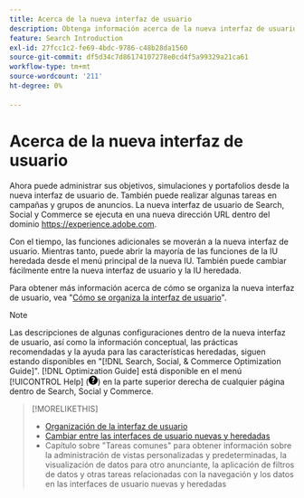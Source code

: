 ```yaml
---
title: Acerca de la nueva interfaz de usuario
description: Obtenga información acerca de la nueva interfaz de usuario.
feature: Search Introduction
exl-id: 27fcc1c2-fe69-4bdc-9786-c48b28da1560
source-git-commit: df5d34c7d86174107278e0cd4f5a99329a21ca61
workflow-type: tm+mt
source-wordcount: '211'
ht-degree: 0%

---
```


# Acerca de la nueva interfaz de usuario

Ahora puede administrar sus objetivos, simulaciones y portafolios desde la nueva interfaz de usuario de. También puede realizar algunas tareas en campañas y grupos de anuncios. La nueva interfaz de usuario de Search, Social y Commerce se ejecuta en una nueva dirección URL dentro del dominio https://experience.adobe.com.

Con el tiempo, las funciones adicionales se moverán a la nueva interfaz de usuario. Mientras tanto, puede abrir la mayoría de las funciones de la IU heredada desde el menú principal de la nueva IU. También puede cambiar fácilmente entre la nueva interfaz de usuario y la IU heredada.

Para obtener más información acerca de cómo se organiza la nueva interfaz de usuario, vea &quot;[Cómo se organiza la interfaz de usuario](/help/search-social-commerce/getting-started/user-interface.md)&quot;.

>[!NOTE]
>
>Las descripciones de algunas configuraciones dentro de la nueva interfaz de usuario, así como la información conceptual, las prácticas recomendadas y la ayuda para las características heredadas, siguen estando disponibles en &quot;[!DNL Search, Social, & Commerce Optimization Guide]&quot;. [!DNL Optimization Guide] está disponible en el menú [!UICONTROL Help] (![menú Ayuda](/help/search-social-commerce/assets/help-main-menu.png "menú Ayuda")) en la parte superior derecha de cualquier página dentro de Search, Social y Commerce.

>[!MORELIKETHIS]
>
>* [Organización de la interfaz de usuario](/help/search-social-commerce/getting-started/user-interface.md)
>* [Cambiar entre las interfaces de usuario nuevas y heredadas](/help/search-social-commerce/getting-started/ui-switch.md)
>* Capítulo sobre &quot;Tareas comunes&quot; para obtener información sobre la administración de vistas personalizadas y predeterminadas, la visualización de datos para otro anunciante, la aplicación de filtros de datos y otras tareas relacionadas con la navegación y los datos en las interfaces de usuario nuevas y heredadas
